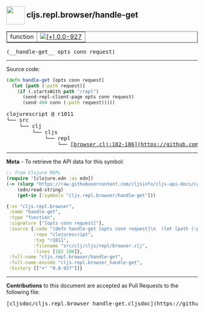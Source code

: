 ## <img width="48px" valign="middle" src="http://i.imgur.com/Hi20huC.png"> cljs.repl.browser/handle-get

 <table border="1">
<tr>

<td>function</td>
<td><a href="https://github.com/cljsinfo/cljs-api-docs/tree/0.0-927"><img valign="middle" alt="[+] 0.0-927" src="https://img.shields.io/badge/+-0.0--927-lightgrey.svg"></a> </td>
</tr>
</table>

 <samp>
(__handle-get__ opts conn request)<br>
</samp>

---





Source code:

```clj
(defn handle-get [opts conn request]
  (let [path (:path request)]
    (if (.startsWith path "/repl")
      (send-repl-client-page opts conn request)
      (send-404 conn (:path request)))))
```

 <pre>
clojurescript @ r1011
└── src
    └── clj
        └── cljs
            └── repl
                └── <ins>[browser.clj:182-186](https://github.com/clojure/clojurescript/blob/r1011/src/clj/cljs/repl/browser.clj#L182-L186)</ins>
</pre>


---

__Meta__ - To retrieve the API data for this symbol:

```clj
;; from Clojure REPL
(require '[clojure.edn :as edn])
(-> (slurp "https://raw.githubusercontent.com/cljsinfo/cljs-api-docs/catalog/cljs-api.edn")
    (edn/read-string)
    (get-in [:symbols "cljs.repl.browser/handle-get"]))
```

```clj
{:ns "cljs.repl.browser",
 :name "handle-get",
 :type "function",
 :signature ["[opts conn request]"],
 :source {:code "(defn handle-get [opts conn request]\n  (let [path (:path request)]\n    (if (.startsWith path \"/repl\")\n      (send-repl-client-page opts conn request)\n      (send-404 conn (:path request)))))",
          :repo "clojurescript",
          :tag "r1011",
          :filename "src/clj/cljs/repl/browser.clj",
          :lines [182 186]},
 :full-name "cljs.repl.browser/handle-get",
 :full-name-encode "cljs.repl.browser_handle-get",
 :history [["+" "0.0-927"]]}

```

---

__Contributions__ to this document are accepted as Pull Requests to the following file:

 <pre>
[cljsdoc/cljs.repl.browser_handle-get.cljsdoc](https://github.com/cljsinfo/cljs-api-docs/blob/master/cljsdoc/cljs.repl.browser_handle-get.cljsdoc)
</pre>

